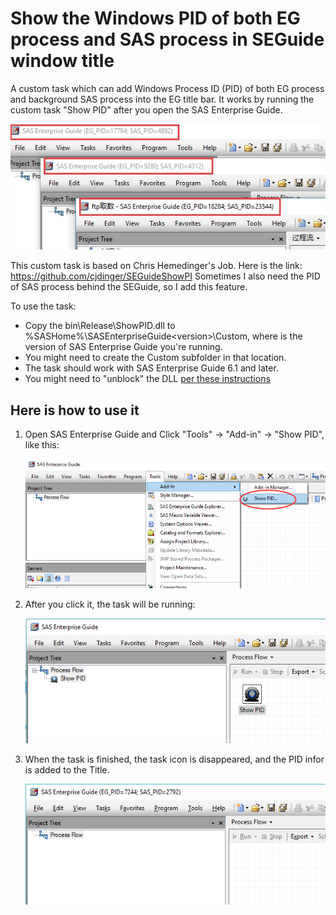 # Show the Windows PID of both EG process and SAS process in SEGuide window title

A custom task which can add Windows Process ID (PID) of both EG process and background SAS process into the EG title bar. It works by running the custom task "Show PID" after you open the SAS Enterprise Guide.

![](https://github.com/slash-xin/SASEG_ShowPID/blob/master/pics/result.png)



This custom task is based on Chris Hemedinger's Job. Here is the link: https://github.com/cjdinger/SEGuideShowPI Sometimes I also need the PID of SAS process behind the SEGuide, so I add this feature.

To use the task:

- Copy the bin\Release\ShowPID.dll to %SASHome%\SASEnterpriseGuide\<version>\Custom, where <version> is the version of SAS Enterprise Guide you're running.
- You might need to create the Custom subfolder in that location.
- The task should work with SAS  Enterprise Guide 6.1 and later.
- You might need to "unblock" the DLL [per these instructions](http://blogs.sas.com/content/sasdummy/2013/05/19/unblocking-custom-task-dlls/)

## Here is how to use it

1. Open SAS Enterprise Guide and Click "Tools" -> "Add-in" -> "Show PID", like this:

   ![](https://github.com/slash-xin/SASEG_ShowPID/blob/master/pics/toolsmenu.png)

2. After you click it, the task will be running:

   ![](https://github.com/slash-xin/SASEG_ShowPID/blob/master/pics/running.png)

3. When the task is finished, the task icon is disappeared, and the PID infor is added to the Title.

   ![](https://github.com/slash-xin/SASEG_ShowPID/blob/master/pics/finish.png)

